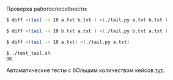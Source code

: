 Проверка работоспособности:
```sh
$ diff <(tail -n 10 a.txt b.txt ) <(./tail.py a.txt b.txt )

$ diff <(tail -n 10 b.txt a.txt ) <(./tail.py b.txt a.txt )

$ diff <(tail -n 10 a.txt) <(./tail.py a.txt)

$ ./test_tail.sh
OK
```

Автоматические тесты с бОльшим количеством кейсов [тут](../test_tail.sh).
